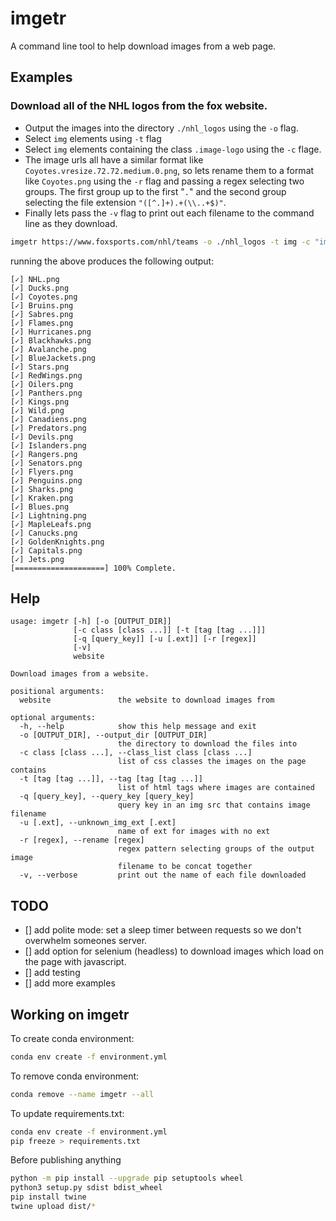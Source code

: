 # imgetr
A command line tool to help download images from a web page.

## Examples

### Download all of the NHL logos from the fox website.

- Output the images into the directory `./nhl_logos` using the `-o` flag.
- Select `img` elements using `-t` flag
- Select `img` elements containing the class `.image-logo` using the `-c` flage.
- The image urls all have a similar format like `Coyotes.vresize.72.72.medium.0.png`, so lets rename them to a format like `Coyotes.png` using the `-r` flag and passing a regex selecting two groups. The first group up to the first "`.`" and the second group selecting the file extension `"([^.]+).+(\\..+$)"`.
- Finally lets pass the `-v` flag to print out each filename to the command line as they download.

```sh
imgetr https://www.foxsports.com/nhl/teams -o ./nhl_logos -t img -c "image-logo" -r "([^.]+).+(\\..+$)" -v
```

running the above produces the following output:

```
[✓] NHL.png
[✓] Ducks.png
[✓] Coyotes.png
[✓] Bruins.png
[✓] Sabres.png
[✓] Flames.png
[✓] Hurricanes.png
[✓] Blackhawks.png
[✓] Avalanche.png
[✓] BlueJackets.png
[✓] Stars.png
[✓] RedWings.png
[✓] Oilers.png
[✓] Panthers.png
[✓] Kings.png
[✓] Wild.png
[✓] Canadiens.png
[✓] Predators.png
[✓] Devils.png
[✓] Islanders.png
[✓] Rangers.png
[✓] Senators.png
[✓] Flyers.png
[✓] Penguins.png
[✓] Sharks.png
[✓] Kraken.png
[✓] Blues.png
[✓] Lightning.png
[✓] MapleLeafs.png
[✓] Canucks.png
[✓] GoldenKnights.png
[✓] Capitals.png
[✓] Jets.png
[====================] 100% Complete.
```



## Help

```
usage: imgetr [-h] [-o [OUTPUT_DIR]]                                                                                                    
              [-c class [class ...]] [-t [tag [tag ...]]]
              [-q [query_key]] [-u [.ext]] [-r [regex]]
              [-v]
              website

Download images from a website.

positional arguments:
  website               the website to download images from

optional arguments:
  -h, --help            show this help message and exit
  -o [OUTPUT_DIR], --output_dir [OUTPUT_DIR]
                        the directory to download the files into
  -c class [class ...], --class_list class [class ...]
                        list of css classes the images on the page contains
  -t [tag [tag ...]], --tag [tag [tag ...]]
                        list of html tags where images are contained
  -q [query_key], --query_key [query_key]
                        query key in an img src that contains image filename
  -u [.ext], --unknown_img_ext [.ext]
                        name of ext for images with no ext
  -r [regex], --rename [regex]
                        regex pattern selecting groups of the output image
                        filename to be concat together
  -v, --verbose         print out the name of each file downloaded
```

## TODO

- [] add polite mode: set a sleep timer between requests so we don't overwhelm someones server.
- [] add option for selenium (headless) to download images which load on the page with javascript.
- [] add testing
- [] add more examples

## Working on imgetr 

To create conda environment:

```sh
conda env create -f environment.yml
```

To remove conda environment:

```sh
conda remove --name imgetr --all
```

To update requirements.txt:

```sh
conda env create -f environment.yml
pip freeze > requirements.txt
```

Before publishing anything

```sh
python -m pip install --upgrade pip setuptools wheel
python3 setup.py sdist bdist_wheel
pip install twine
twine upload dist/*
```